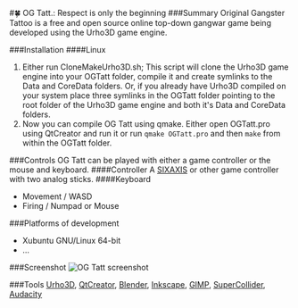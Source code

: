 #:four_leaf_clover: OG Tatt.: Respect is only the beginning
###Summary
Original Gangster Tattoo is a free and open source online top-down gangwar game being developed using the Urho3D game engine.

###Installation
####Linux

1. Either run CloneMakeUrho3D.sh; This script will clone the Urho3D game engine into your OGTatt folder, compile it and create symlinks to the Data and CoreData folders.
Or, if you already have Urho3D compiled on your system place three symlinks in the OGTatt folder pointing to the root folder of the Urho3D game engine and both it's Data and CoreData folders.
2. Now you can compile OG Tatt using qmake. Either open OGTatt.pro using QtCreator and run it or run `qmake OGTatt.pro` and then `make` from within the OGTatt folder.

###Controls
OG Tatt can be played with either a game controller or the mouse and keyboard.
####Controller
A [SIXAXIS](https://help.ubuntu.com/community/Sixaxis) or other game controller with two analog sticks.
####Keyboard
* Movement / WASD
* Firing / Numpad or Mouse

###Platforms of development
* Xubuntu GNU/Linux 64-bit
* ...

###Screenshot
![OG Tatt screenshot](https://raw.githubusercontent.com/LucKeyProductions/OGTatt/master/Screenshots/Screenshot_Mon_Aug__3_17_42_52_2015.png)

###Tools
[Urho3D](http://urho3d.github.io), [QtCreator](http://wiki.qt.io/Category:Tools::QtCreator), [Blender](http://www.blender.org/), [Inkscape](http://inkscape.org/), [GIMP](http://gimp.org), [SuperCollider](http://supercollider.github.io/), [Audacity](http://web.audacityteam.org/)
